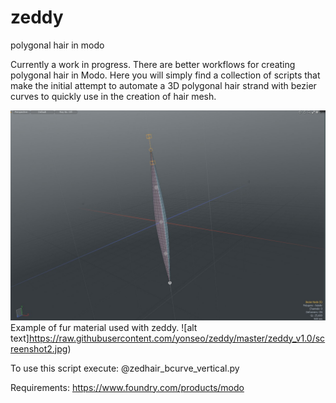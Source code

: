 # zeddy
polygonal hair in modo

Currently a work in progress. There are better workflows for creating polygonal hair in Modo. Here you will simply find a collection of scripts that make the initial attempt to automate a 3D polygonal hair strand with bezier curves to quickly use in the creation of hair mesh.

![alt text](https://raw.githubusercontent.com/yonseo/zeddy/master/zeddy_v1.0/screenshot.jpg)
Example of fur material used with zeddy.
![alt text]https://raw.githubusercontent.com/yonseo/zeddy/master/zeddy_v1.0/screenshot2.jpg)

To use this script execute: @zedhair_bcurve_vertical.py

Requirements: https://www.foundry.com/products/modo
